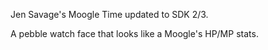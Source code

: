 Jen Savage's Moogle Time updated to SDK 2/3.

A pebble watch face that looks like a Moogle's HP/MP stats.
